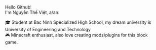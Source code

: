 Hello Github! \
I'm Nguyễn Thế Việt, a/an:

🎓 Student at Bac Ninh Specialized High School, my dream university is University of Engineering and Technology \
🎮 Minecraft enthusiast, also love creating mods/plugins for this block game.
